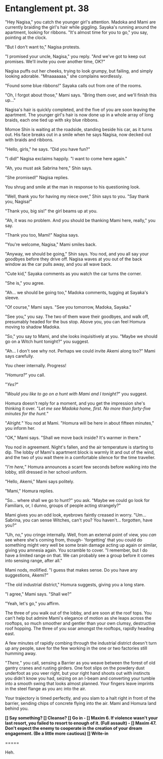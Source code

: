 # Entanglement pt. 38

"Hey Nagisa," you catch the younger girl's attention. Madoka and Mami are currently braiding the girl's hair while giggling. Sayaka's running around the apartment, looking for ribbons. "It's almost time for you to go," you say, pointing at the clock.

"But I don't want to," Nagisa protests.

"I promised your uncle, Nagisa," you reply. "And we've got to keep out promises. We'll invite you over another time, OK?"

Nagisa puffs out her cheeks, trying to look grumpy, but failing, and simply looking adorable. "Mnaaaaaaa," she complains wordlessly.

"Found some blue ribbons!" Sayaka calls out from one of the rooms.

"Oh, I forgot about those," Mami says. "Bring them over, and we'll finish this up..."

Nagisa's hair is quickly completed, and the five of you are soon leaving the apartment. The younger girl's hair is now done up in a whole array of long braids, each one tied up with sky blue ribbons.

Momoe Shin is waiting at the roadside, standing beside his car, as it turns out. His face breaks out in a smile when he says Nagisa, now decked out with braids and ribbons.

"Hello, girls," he says. "Did you have fun?"

"I did!" Nagisa exclaims happily. "I want to come here again."

"Ah, you must ask Sabrina here," Shin says.

"She promised!" Nagisa replies.

You shrug and smile at the man in response to his questioning look.

"Well, thank you for having my niece over," Shin says to you. "Say thank you, Nagisa!"

"Thank you, big sis!" the girl beams up at you.

"Ah, it was no problem. And you should be thanking Mami here, really," you say.

"Thank you too, Mami!" Nagisa says.

"You're welcome, Nagisa," Mami smiles back.

"Anyway, we should be going," Shin says. You nod, and you all say your goodbyes before they drive off. Nagisa waves at you out of the back window as the car pulls away, and you all wave back.

"Cute kid," Sayaka comments as you watch the car turns the corner.

"She is," you agree.

"Ah... we should be going too," Madoka comments, tugging at Sayaka's sleeve.

"Of course," Mami says. "See you tomorrow, Madoka, Sayaka."

"See you," you say. The two of them wave their goodbyes, and walk off, presumably headed for the bus stop. Above you, you can feel Homura moving to shadow Madoka.

"So," you say to Mami, and she looks inquisitively at you. "Maybe we should go on a Witch hunt tonight?" you suggest.

"Ah... I don't see why not. Perhaps we could invite Akemi along too?" Mami says carefully.

You cheer internally. Progress!

"*Homura?*" you call.

"*Yes?*"

"*Would you like to go on a hunt with Mami and I tonight?*" you suggest.

Homura doesn't reply for a moment, and you get the impression she's thinking it over. "*Let me see Madoka home, first. No more than forty-five minutes for the hunt.*"

"*Alright.*" You nod at Mami. "Homura will be here in about fifteen minutes," you inform her.

"OK," Mami says. "Shall we move back inside? It's warmer in there."

You nod in agreement. Night's fallen, and the air temperature is starting to dip. The lobby of Mami's apartment block is warmly lit and out of the wind, and the two of you wait there in a comfortable silence for the time traveller.

"*I'm here,*" Homura announces a scant few seconds before walking into the lobby, still dressed in her school uniform.

"Hello, Akemi," Mami says politely.

"Mami," Homura replies.

"So... where shall we go to hunt?" you ask. "Maybe we could go look for Familiars, or, I dunno, groups of people acting strangely?"

Mami gives you an odd look, eyebrows faintly creased in worry. "Um... Sabrina, you can sense Witches, can't you? You haven't... forgotten, have you?"

"Uh, no," you cringe internally. Well, from an external point of view, you *can* see where she's coming from, though- 'forgetting' that you could do something might very well be some brain damage acting up again or similar, giving you amnesia again. You scramble to cover. "I remember, but I do have a limited range on that. We can probably see a group before it comes into sensing range, after all."

Mami nods, mollified. "I guess that makes sense. Do you have any suggestions, Akemi?"

"The old industrial district," Homura suggests, giving you a long stare.

"I agree," Mami says. "Shall we?"

"Yeah, let's go," you affirm.

The three of you walk out of the lobby, and are soon at the roof tops. You can't help but admire Mami's elegance of motion as she leaps across the rooftops, so much smoother and gentler than your own clumsy, destructive roof hopping. The three of you soar amongst the rooftops, rapidly heading east.

A few minutes of rapidly combing through the industrial district doesn't turn up any people, save for the few working in the one or two factories still humming away.

"*There,*" you call, sensing a Barrier as you weave between the forest of old gantry cranes and rusting girders. One foot slips on the powdery dust underfoot as you veer right, but your right hand shoots out with instincts you didn't know you had, seizing on an I-beam and converting your tumble into a smooth swing that looks almost planned. Your fingers leave imprints in the steel flange as you arc into the air.

Your trajectory is timed perfectly, and you slam to a halt right in front of the barrier, sending chips of concrete flying into the air. Mami and Homura land behind you.

**\[] Say something?
\[] Cleanse?
\[] Go in
\- \[] Maxim 6. If violence wasn't your last resort, you failed to resort to enough of it. (Full assault)
\- \[] Maxim 47. Don't expect the enemy to cooperate in the creation of your dream engagement. (Be a little more cautious)
\[] Write-in**

\=====​

Heh.
